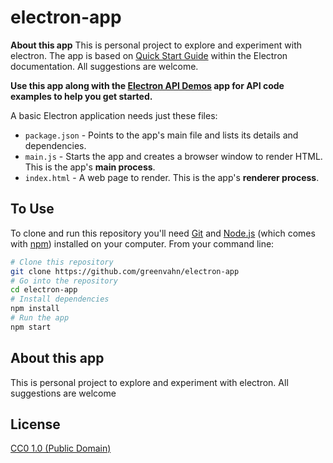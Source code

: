# electron-app

**About this app**
This is personal project to explore and experiment with electron. The app is based on [Quick Start Guide](https://electronjs.org/docs/tutorial/quick-start) within the Electron documentation. All suggestions are welcome.

**Use this app along with the [Electron API Demos](https://electronjs.org/#get-started) app for API code examples to help you get started.**

A basic Electron application needs just these files:

- `package.json` - Points to the app's main file and lists its details and dependencies.
- `main.js` - Starts the app and creates a browser window to render HTML. This is the app's **main process**.
- `index.html` - A web page to render. This is the app's **renderer process**.


## To Use

To clone and run this repository you'll need [Git](https://git-scm.com) and [Node.js](https://nodejs.org/en/download/) (which comes with [npm](http://npmjs.com)) installed on your computer. From your command line:

```bash
# Clone this repository
git clone https://github.com/greenvahn/electron-app
# Go into the repository
cd electron-app
# Install dependencies
npm install
# Run the app
npm start
```

## About this app
This is personal project to explore and experiment with electron. All suggestions are welcome

## License

[CC0 1.0 (Public Domain)](LICENSE.md)
